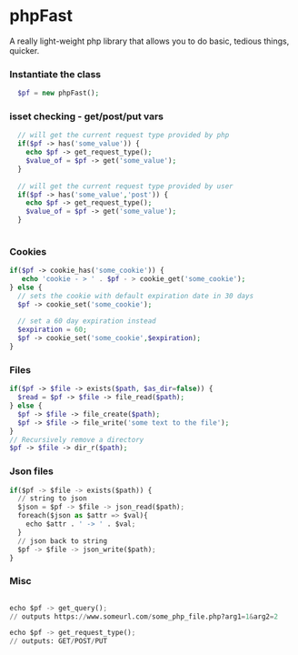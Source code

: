 # phpFast
A really light-weight php library that allows you to do basic, tedious things, quicker.<br>


### Instantiate the class
```php
  $pf = new phpFast();
```

### isset checking - get/post/put vars

```php
  // will get the current request type provided by php
  if($pf -> has('some_value')) {
    echo $pf -> get_request_type();
    $value_of = $pf -> get('some_value');
  }
  
  // will get the current request type provided by user
  if($pf -> has('some_value','post')) {
    echo $pf -> get_request_type();
    $value_of = $pf -> get('some_value');
  }
 
```

### Cookies

```php
if($pf -> cookie_has('some_cookie')) {
   echo 'cookie - > ' . $pf - > cookie_get('some_cookie');
} else {
  // sets the cookie with default expiration date in 30 days
  $pf -> cookie_set('some_cookie');
  
  // set a 60 day expiration instead
  $expiration = 60;
  $pf -> cookie_set('some_cookie',$expiration);
}
```

### Files

```php
if($pf -> $file -> exists($path, $as_dir=false)) {
  $read = $pf -> $file -> file_read($path);
} else {
  $pf -> $file -> file_create($path);
  $pf -> $file -> file_write('some text to the file');
}
// Recursively remove a directory
$pf -> $file -> dir_r($path);
```

### Json files

```python
if($pf -> $file -> exists($path)) {
  // string to json
  $json = $pf -> $file -> json_read($path);
  foreach($json as $attr => $val){
    echo $attr . ' -> ' . $val;
  }
  // json back to string
  $pf -> $file -> json_write($path);
}
```
### Misc

```python

echo $pf -> get_query();
// outputs https://www.someurl.com/some_php_file.php?arg1=1&arg2=2

echo $pf -> get_request_type();
// outputs: GET/POST/PUT

```


